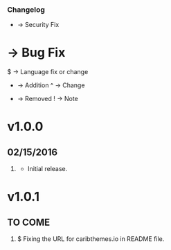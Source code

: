 ### Changelog

* -> Security Fix
# -> Bug Fix
$ -> Language fix or change
+ -> Addition
^ -> Change
- -> Removed
! -> Note

# v1.0.0
## 02/15/2016

1. [](#new)
    * Initial release.

# v1.0.1
## TO COME

1. [](#new)
    $ Fixing the URL for caribthemes.io in README file.
